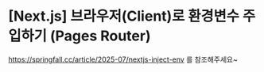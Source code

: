 # [Next.js] 브라우저(Client)로 환경변수 주입하기 (Pages Router)

https://springfall.cc/article/2025-07/nextjs-inject-env 를 참조해주세요~